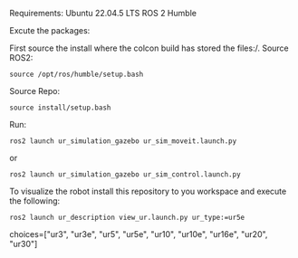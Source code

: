Requirements:
  Ubuntu 22.04.5 LTS
  ROS 2 Humble

Excute the packages:

First source the install where the colcon build has stored the files:/.
Source ROS2:

	source /opt/ros/humble/setup.bash

Source Repo:

	source install/setup.bash

Run:

  	ros2 launch ur_simulation_gazebo ur_sim_moveit.launch.py 

or
   
	ros2 launch ur_simulation_gazebo ur_sim_control.launch.py
	
To visualize the robot install this repository to you workspace and execute the following:

	ros2 launch ur_description view_ur.launch.py ur_type:=ur5e
	
 choices=["ur3", "ur3e", "ur5", "ur5e", "ur10", "ur10e", "ur16e", "ur20", "ur30"]
